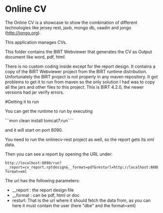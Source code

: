 # Online CV

The Online CV is a showcase to show the combination of different technologies like jersey rest, jaxb, mongo db, vaadin and jongo (http://jongo.org).

This application manages CVs.

This folder contains the BIRT Webviewer that generates the CV as Output document like word, pdf, html.

There is no custom coding inside except for the report design. It contains a copy of the BIRT Webviewer project from the BIRT runtime distribution. Unfortunately the BIRT project is not properly
in any maven repository. It got problems to get it to run from maven so the only solution I had was to copy all the jars and other files
to this project. This is BIRT 4.2.0, the newer versions had jar verify errors.

#Getting it to run

You can get the runtime to run by executing

```mvn clean install tomcat7:run````

and it will start on port 8090.

You need to run the onlinecv-rest project as well, so the report gets its xml data.

Then you can see a report by opening the URL under:

```
http://localhost:8090/run?__report=cv_report.rptdesign&__format=pdf&resturl=http://localhost:8888/rest/onlinecv/dbe?format=xml
```
The url has the following parameters:
* __report : the report design file
* __format : can be pdf, html or doc
* resturl: That is the url where it should fetch the data from, as you can here it must contain the user (here "dbe" and the format=xml)

